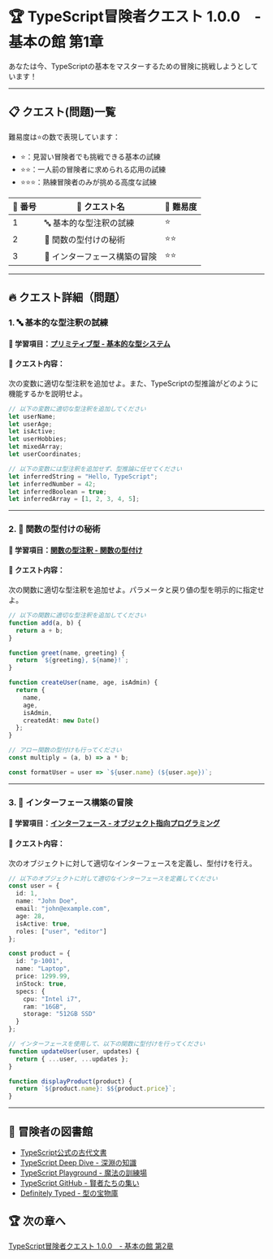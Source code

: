 # 🏆 TypeScript冒険者クエスト 1.0.0　- 基本の館 第1章

あなたは今、TypeScriptの基本をマスターするための冒険に挑戦しようとしています！

---

## 📋 クエスト(問題)一覧

難易度は⭐の数で表現しています：
- ⭐：見習い冒険者でも挑戦できる基本の試練
- ⭐⭐：一人前の冒険者に求められる応用の試練
- ⭐⭐⭐：熟練冒険者のみが挑める高度な試練

| 🔢 番号 | 📜 クエスト名 | 🎯 難易度 |
| ------- | ------------ | -------- |
| 1 | 🔤 基本的な型注釈の試練 | ⭐ |
| 2 | 🧩 関数の型付けの秘術 | ⭐⭐ |
| 3 | 🔄 インターフェース構築の冒険 | ⭐⭐ |

---

## 🔥 クエスト詳細（問題）

### **1. 🔤 基本的な型注釈の試練**

#### 🎯 学習項目：[プリミティブ型 - 基本的な型システム](../guide.md)

#### 📜 クエスト内容：

次の変数に適切な型注釈を追加せよ。また、TypeScriptの型推論がどのように機能するかを説明せよ。

```typescript
// 以下の変数に適切な型注釈を追加してください
let userName;
let userAge;
let isActive;
let userHobbies;
let mixedArray;
let userCoordinates;

// 以下の変数には型注釈を追加せず、型推論に任せてください
let inferredString = "Hello, TypeScript";
let inferredNumber = 42;
let inferredBoolean = true;
let inferredArray = [1, 2, 3, 4, 5];
```

---

### **2. 🧩 関数の型付けの秘術**

#### 🎯 学習項目：[関数の型注釈 - 関数の型付け](../guide.md)

#### 📜 クエスト内容：

次の関数に適切な型注釈を追加せよ。パラメータと戻り値の型を明示的に指定せよ。

```typescript
// 以下の関数に適切な型注釈を追加してください
function add(a, b) {
  return a + b;
}

function greet(name, greeting) {
  return `${greeting}, ${name}!`;
}

function createUser(name, age, isAdmin) {
  return {
    name,
    age,
    isAdmin,
    createdAt: new Date()
  };
}

// アロー関数の型付けも行ってください
const multiply = (a, b) => a * b;

const formatUser = user => `${user.name} (${user.age})`;
```

---

### **3. 🔄 インターフェース構築の冒険**

#### 🎯 学習項目：[インターフェース - オブジェクト指向プログラミング](../guide.md)

#### 📜 クエスト内容：

次のオブジェクトに対して適切なインターフェースを定義し、型付けを行え。

```typescript
// 以下のオブジェクトに対して適切なインターフェースを定義してください
const user = {
  id: 1,
  name: "John Doe",
  email: "john@example.com",
  age: 28,
  isActive: true,
  roles: ["user", "editor"]
};

const product = {
  id: "p-1001",
  name: "Laptop",
  price: 1299.99,
  inStock: true,
  specs: {
    cpu: "Intel i7",
    ram: "16GB",
    storage: "512GB SSD"
  }
};

// インターフェースを使用して、以下の関数に型付けを行ってください
function updateUser(user, updates) {
  return { ...user, ...updates };
}

function displayProduct(product) {
  return `${product.name}: $${product.price}`;
}
```

---

## 📖 冒険者の図書館

- [TypeScript公式の古代文書](https://www.typescriptlang.org/docs/)
- [TypeScript Deep Dive - 深淵の知識](https://basarat.gitbook.io/typescript/)
- [TypeScript Playground - 魔法の訓練場](https://www.typescriptlang.org/play)
- [TypeScript GitHub - 賢者たちの集い](https://github.com/microsoft/TypeScript)
- [Definitely Typed - 型の宝物庫](https://github.com/DefinitelyTyped/DefinitelyTyped)

## 🏆 次の章へ

[TypeScript冒険者クエスト 1.0.0　- 基本の館 第2章](e-2.md)